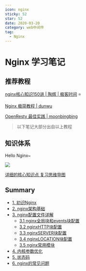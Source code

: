 ```yaml
---
icon: nginx
sticky: 52
star: 52
date: 2020-03-20
category: web中间件
tag:
  - Nginx
---
```


# Nginx 学习笔记

## 推荐教程

[nginx核心知识150讲 | 陶辉 | 极客时间](https://github.com/russelltao/geektime-nginx) :star:

[Nginx 极简教程 | dunwu](https://dunwu.github.io/nginx-tutorial/#/)

[OpenResty 最佳实践 | moonbingbing](https://moonbingbing.gitbooks.io/openresty-best-practices/content/index.html)

> 以下笔记大部分出自以上教程

## 知识体系

Hello Nginx~

![](https://clay-blog.oss-cn-shanghai.aliyuncs.com/img/nginx-com-know.png)

[详细的核心知识点 复习思维导图](https://clay-wangzhi.com/nginx-core-know.png)



## Summary

* [1. 初识Nginx](first.md)
* [2. nginx架构基础](framework.md)
* [3. nginx配置文件详解](config.md)
  * [3.1 nginx全局块和events块配置](global-events.md)
  * [3.2 nginxHTTP块配置](http.md)
  * [3.3 nginxSERVER块配置](server.md)
  * [3.4 nginxLOCATION块配置](location.md)
  * [3.5 nginx常用模块](module.md)
* [4. 内核参数优化](core.md)
* [5. 状态码](status.md)
* [6. nginx的常见问题](qa.md)
